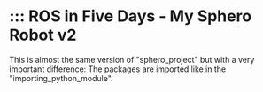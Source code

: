# ::: ROS in Five Days - My Sphero Robot v2

This is almost the same version of "sphero_project" but with a very important difference:
The packages are imported like in the "importing_python_module".